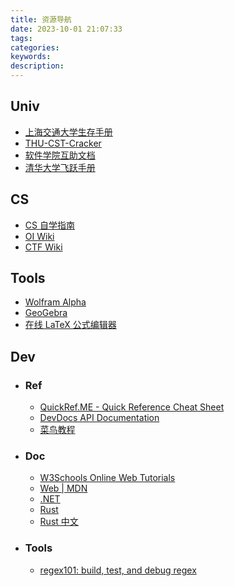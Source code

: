 ```yaml
---
title: 资源导航
date: 2023-10-01 21:07:33
tags:
categories:
keywords:
description:
---
```


## Univ
- [上海交通大学生存手册](https://survivesjtu.gitbook.io/survivesjtumanual/)
- [THU-CST-Cracker](https://rekcarc-tsc-uht.readthedocs.io/en/latest/)
- [软件学院互助文档](https://ssast-readme.github.io/)
- [清华大学飞跃手册](https://feiyue.online/)

## CS
- [CS 自学指南](https://csdiy.wiki/)
- [OI Wiki](https://oi-wiki.org/)
- [CTF Wiki](https://ctf-wiki.org/)

## Tools
- [Wolfram Alpha](https://www.wolframalpha.com/)
- [GeoGebra](https://www.geogebra.org/calculator)
- [在线 LaTeX 公式编辑器](https://www.latexlive.com/)

## Dev
- ### Ref
    - [QuickRef.ME - Quick Reference Cheat Sheet](https://quickref.me/)
    - [DevDocs API Documentation](https://devdocs.io/)
    - [菜鸟教程](https://www.runoob.com/)

- ### Doc
    - [W3Schools Online Web Tutorials](https://www.w3schools.com/)
    - [Web | MDN](https://developer.mozilla.org/zh-CN/docs/Learn/HTML)
    - [.NET](https://learn.microsoft.com/zh-cn/dotnet/)
    - [Rust](https://www.rust-lang.org/learn)
    - [Rust 中文](https://rustwiki.org/)

- ### Tools
    - [regex101: build, test, and debug regex](https://regex101.com/)